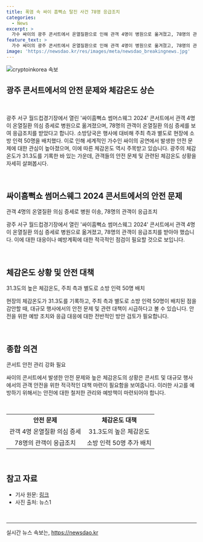 ```yaml
---
title: 폭염 속 싸이 흠뻑쇼 탈진 사건 78명 응급조치
categories:
  - News
excerpt: >
  가수 싸이의 광주 콘서트에서 온열질환으로 인해 관객 4명이 병원으로 옮겨졌고, 78명의 관객이 응급조치를 받았다. 소방당국은 행사에 대비해 소방 인력 50명을 배치했으며, 광주의 체감온도는 31.3도를 기록했다. 이에 대해 관심이 증폭되고 있다.
feature_text: >
  가수 싸이의 광주 콘서트에서 온열질환으로 인해 관객 4명이 병원으로 옮겨졌고, 78명의 관객이 응급조치를 받았다. 소방당국은 행사에 대비해 소방 인력 50명을 배치했으며, 광주의 체감온도는 31.3도를 기록했다. 이에 대해 관심이 증폭되고 있다.
image: 'https://newsdao.kr/res/images/meta/newsdao_breakingnews.jpg'
---
```


<p><img src="https://newsdao.kr/res/images/meta/newsdao_breakingnews.jpg" alt="cryptoinkorea 속보" /></p>

<h2 data-ke-size="size26">광주 콘서트에서의 안전 문제와 체감온도 상슨</h2>

<p data-ke-size="size16">&nbsp;</p>

<p>광주 서구 월드컵경기장에서 열린 '싸이흠뻑쇼 썸머스웨그 2024' 콘서트에서 관객 4명이 온열질환 의심 증세로 병원으로 옮겨졌으며, 78명의 관객이 온열질환 의심 증세를 보여 응급조치를 받았다고 합니다. 소방당국은 행사에 대비해 주최 측과 별도로 현장에 소방 인력 50명을 배치했다. 이로 인해 세계적인 가수인 싸이의 공연에서 발생한 안전 문제에 대한 관심이 높아졌으며, 이에 따른 체감온도 역시 주목받고 있습니다. 광주의 체감온도가 31.3도를 기록한 바 있는 가운데, 관객들의 안전 문제 및 관련된 체감온도 상황을 자세히 살펴봅시다. </p>

<p data-ke-size="size16">&nbsp;</p>

<h2 data-ke-size="size24">싸이흠뻑쇼 썸머스웨그 2024 콘서트에서의 안전 문제</h2>

<p data-ke-size="size16">관객 4명의 온열질환 의심 증세로 병원 이송, 78명의 관객이 응급조치</p>

<p>광주 서구 월드컵경기장에서 열린 '싸이흠뻑쇼 썸머스웨그 2024' 콘서트에서 관객 4명이 온열질환 의심 증세로 병원으로 옮겨졌고, 78명의 관객이 응급조치를 받아야 했습니다. 이에 대한 대응이나 예방계획에 대한 적극적인 점검이 필요할 것으로 보입니다.</p>

<p data-ke-size="size16">&nbsp;</p>

<h2 data-ke-size="size24">체감온도 상황 및 안전 대책</h2>

<p data-ke-size="size16">31.3도의 높은 체감온도, 주최 측과 별도로 소방 인력 50명 배치</p>

<p>현장의 체감온도가 31.3도를 기록하고, 주최 측과 별도로 소방 인력 50명이 배치된 점을 감안할 때, 대규모 행사에서의 안전 문제 및 관련 대책이 시급하다고 볼 수 있습니다. 안전을 위한 예방 조치와 응급 대응에 대한 전반적인 방안 검토가 필요합니다.</p>

<p data-ke-size="size16">&nbsp;</p>

<h2 data-ke-size="size24">종합 의견</h2>

<p data-ke-size="size16">콘서트 안전 관리 강화 필요</p>

<p>싸이의 콘서트에서 발생한 안전 문제와 높은 체감온도의 상황은 콘서트 및 대규모 행사에서의 관객 안전을 위한 적극적인 대책 마련이 필요함을 보여줍니다. 이러한 사고를 예방하기 위해서는 안전에 대한 철저한 관리와 예방책이 마련되어야 합니다.</p>

<p data-ke-size="size16">&nbsp;</p>

<table>
<tbody>
<tr>
<td style="text-align: center; height: 17px;"><b>안전 문제</b></td>
<td style="text-align: center; height: 17px;"><b>체감온도 대책</b></td>
</tr>
<tr>
<td style="text-align: center;">관객 4명 온열질환 의심 증세</td>
<td style="text-align: center;">31.3도의 높은 체감온도</td>
</tr>
<tr>
<td style="text-align: center;">78명의 관객이 응급조치</td>
<td style="text-align: center;">소방 인력 50명 추가 배치</td>
</tr>
</tbody>
</table>

<p data-ke-size="size16">&nbsp;</p>

<h2 data-ke-size="size26">참고 자료</h2>

<ul>
<li>기사 원문: <a href="https://www.news1.kr/articles/?4695881">링크</a><br></li>
<li>사진 출처: 뉴스1</li>
</ul>

<p data-ke-size="size16">&nbsp;</p>

<hr>
실시간 뉴스 속보는, <a href="https://newsdao.kr" rel="dofollow">https://newsdao.kr</a>


